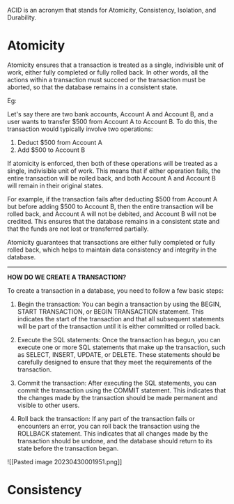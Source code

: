ACID is an acronym that stands for Atomicity, Consistency, Isolation, and Durability.

<H1>Atomicity</H1>
Atomicity ensures that a transaction is treated as a single, indivisible unit of work, either fully completed or fully rolled back. In other words, all the actions within a transaction must succeed or the transaction must be aborted, so that the database remains in a consistent state.

Eg: 

Let's say there are two bank accounts, Account A and Account B, and a user wants to transfer $500 from Account A to Account B. To do this, the transaction would typically involve two operations:

1.  Deduct $500 from Account A
2.  Add $500 to Account B

If atomicity is enforced, then both of these operations will be treated as a single, indivisible unit of work. This means that if either operation fails, the entire transaction will be rolled back, and both Account A and Account B will remain in their original states.

For example, if the transaction fails after deducting $500 from Account A but before adding $500 to Account B, then the entire transaction will be rolled back, and Account A will not be debited, and Account B will not be credited. This ensures that the database remains in a consistent state and that the funds are not lost or transferred partially.

Atomicity guarantees that transactions are either fully completed or fully rolled back, which helps to maintain data consistency and integrity in the database.

---
**HOW DO WE CREATE A TRANSACTION?**

To create a transaction in a database, you need to follow a few basic steps:

1.  Begin the transaction: You can begin a transaction by using the BEGIN, START TRANSACTION, or BEGIN TRANSACTION statement. This indicates the start of the transaction and that all subsequent statements will be part of the transaction until it is either committed or rolled back.
    
2.  Execute the SQL statements: Once the transaction has begun, you can execute one or more SQL statements that make up the transaction, such as SELECT, INSERT, UPDATE, or DELETE. These statements should be carefully designed to ensure that they meet the requirements of the transaction.
    
3.  Commit the transaction: After executing the SQL statements, you can commit the transaction using the COMMIT statement. This indicates that the changes made by the transaction should be made permanent and visible to other users.
    
4.  Roll back the transaction: If any part of the transaction fails or encounters an error, you can roll back the transaction using the ROLLBACK statement. This indicates that all changes made by the transaction should be undone, and the database should return to its state before the transaction began.

![[Pasted image 20230430001951.png]]

<h1> Consistency </h1>
